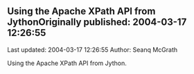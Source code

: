 ## Using the  Apache XPath API from JythonOriginally published: 2004-03-17 12:26:55 
Last updated: 2004-03-17 12:26:55 
Author: Seanq McGrath 
 
Using the Apache XPath API from Jython.